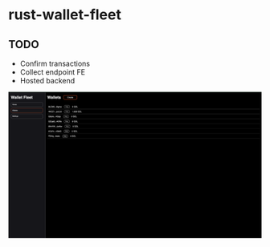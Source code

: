 # rust-wallet-fleet

## TODO

- Confirm transactions
- Collect endpoint FE
- Hosted backend

![alt text](image.png)
